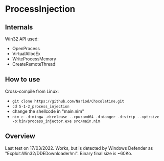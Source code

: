 # ProcessInjection

## Internals
Win32 API used:
* OpenProcess 
* VirtualAllocEx
* WriteProcessMemory
* CreateRemoteThread


## How to use
Cross-compile from Linux: 
- `git clone https://github.com/Nariod/Chocolatine.git`
- `cd 5-1-2_process_injection`
- change the shellcode in "main.nim"
- `nim c -d:mingw -d:release --cpu:amd64 -d:danger -d:strip --opt:size -o:bin/process_injector.exe src/main.nim`


## Overview
Last test on 17/03/2022.
Works, but is detected by Windows Defender as "Exploit:Win32/DDEDownloader!ml". Binary final size is ~60Ko.
